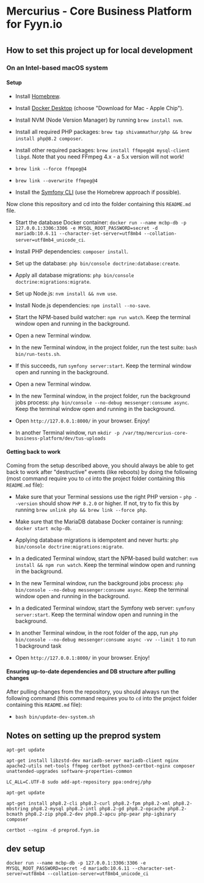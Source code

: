 # Mercurius - Core Business Platform for Fyyn.io
#
## How to set this project up for local development

### On an Intel-based macOS system

#### Setup

- Install [Homebrew](https://brew.sh/).

- Install [Docker Desktop](https://www.docker.com/products/docker-desktop) (choose "Download for Mac - Apple Chip").

- Install NVM (Node Version Manager) by running `brew install nvm`.

- Install all required PHP packages: `brew tap shivammathur/php && brew install php@8.2 composer`.

- Install other required packages: `brew install ffmpeg@4 mysql-client libgd`. Note that you need FFmpeg 4.x - a 5.x version will not work!

- `brew link --force ffmpeg@4`

- `brew link --overwrite ffmpeg@4`

- Install the [Symfony CLI](https://symfony.com/download#step-1-install-symfony-cli) (use the Homebrew approach if possible).

Now clone this repository and cd into the folder containing this `README.md` file.

- Start the database Docker container: `docker run --name mcbp-db -p 127.0.0.1:3306:3306 -e MYSQL_ROOT_PASSWORD=secret -d mariadb:10.6.11 --character-set-server=utf8mb4 --collation-server=utf8mb4_unicode_ci`.

- Install PHP dependencies: `composer install`.

- Set up the database: `php bin/console doctrine:database:create`.

- Apply all database migrations: `php bin/console doctrine:migrations:migrate`.

- Set up Node.js: `nvm install && nvm use`.

- Install Node.js dependencies: `npm install --no-save`.

- Start the NPM-based build watcher: `npm run watch`. Keep the terminal window open and running in the background.

- Open a new Terminal window.

- In the new Terminal window, in the project folder, run the test suite: `bash bin/run-tests.sh`.

- If this succeeds, run `symfony server:start`. Keep the terminal window open and running in the background.

- Open a new Terminal window.

- In the new Terminal window, in the project folder, run the background jobs process: `php bin/console --no-debug messenger:consume async`. Keep the terminal window open and running in the background.

- Open `http://127.0.0.1:8000/` in your browser. Enjoy!

- In another Terminal window, run `mkdir -p /var/tmp/mercurius-core-business-platform/dev/tus-uploads`


#### Getting back to work

Coming from the setup described above, you should always be able to get back to work after "destructive" events (like reboots) by doing the following (most command require you to `cd` into the project folder containing this `README.md` file):

- Make sure that your Terminal sessions use the right PHP version - `php --version` should show `PHP 8.2.0` or higher. If not, try to fix this by running `brew unlink php && brew link --force php`.

- Make sure that the MariaDB database Docker container is running: `docker start mcbp-db`.

- Applying database migrations is idempotent and never hurts: `php bin/console doctrine:migrations:migrate`.

- In a dedicated Terminal window, start the NPM-based build watcher: `nvm install && npm run watch`. Keep the terminal window open and running in the background.

- In the new Terminal window, run the background jobs process: `php bin/console --no-debug messenger:consume async`. Keep the terminal window open and running in the background.

- In a dedicated Terminal window, start the Symfony web server: `symfony server:start`. Keep the terminal window open and running in the background.

- In another Terminal window, in the root folder of the app, run `php bin/console --no-debug messenger:consume async -vv --limit 1` to run 1 background task

- Open `http://127.0.0.1:8000/` in your browser. Enjoy!


#### Ensuring up-to-date dependencies and DB structure after pulling changes

After pulling changes from the repository, you should always run the following command (this command requires you to `cd` into the project folder containing this `README.md` file):

- `bash bin/update-dev-system.sh`


## Notes on setting up the preprod system

    apt-get update

    apt-get install libzstd-dev mariadb-server mariadb-client nginx apache2-utils net-tools ffmpeg certbot python3-certbot-nginx composer unattended-upgrades software-properties-common

    LC_ALL=C.UTF-8 sudo add-apt-repository ppa:ondrej/php

    apt-get update

    apt-get install php8.2-cli php8.2-curl php8.2-fpm php8.2-xml php8.2-mbstring php8.2-mysql php8.2-intl php8.2-gd php8.2-opcache php8.2-bcmath php8.2-zip php8.2-dev php8.2-apcu php-pear php-igbinary composer

    certbot --nginx -d preprod.fyyn.io


## dev setup

    docker run --name mcbp-db -p 127.0.0.1:3306:3306 -e MYSQL_ROOT_PASSWORD=secret -d mariadb:10.6.11 --character-set-server=utf8mb4 --collation-server=utf8mb4_unicode_ci
